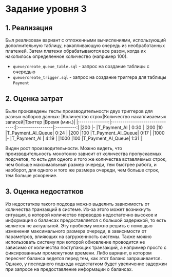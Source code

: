 # Задание уровня 3
## 1. Реализация
Был реализован вариант с отложенными вычислениями, использующий дополнительную таблицу, накапливающую очередь из необработанных платежей. Затем платежи обрабатываются все разом, когда их накопилось определенное количество (например 100).

- `queue/create_queue_table.sql` - запрос на создание таблицы с очередью
- `queue/create_trigger.sql` - запрос на создание триггера для таблицы `Payment`

## 2. Оценка затрат
Были произведены тесты производительности двух триггеров для разных наборов данных:
|Количество строк|Количество накапливаемых записей|Триггер           |Время (мин.)|
|:--------------:|:------------------------------:|:-----------------|:----------:|
|200             |-                               |T_Payment_AI      |    0:30    |
|200             |10                              |T_Payment_AI_Queue|    0:24    |
|200             |100                             |T_Payment_AI_Queue|    0:17    |
|1000            |-                               |T_Payment_AI      |    4:19    |
|1000            |100                             |T_Payment_AI_Queue|    1:31    |

Виден рост производительности. Можно видеть, что производительность монотонно зависит от количества пропускаемых подсчетов, то есть для одного и того же количества вставляемых строк, чем больше максимальный размер очереди, тем быстрее работа, и наоборот, для одного и того же размера очереди, чем больше строк, тем больше ускорение.
## 3. Оценка недостатков
Из недостатков такого подхода можно выделить зависимость от количества транзакций в системе. Из-за этого может возникнуть ситуация, в которой количество переводов недостаточно высокое и информация о балансах предоставляется с большой задержкой, то есть является не актуальной. Эту проблему можно решить с помощью изменения максимального размера очереди, в зависимости от параметров, влияющих на загруженность системы. Также можно использовать систему при которой обновление проводится не зависимо от количества поступающих транзакций, а например просто с фиксированным промежутком времени. Либо вариант, в котором пересчет баланса ведется перед тем, как этот баланс запрашивается. Однако, у последнего подхода недостатком будет увеличение задержки при запросе на предоставление информации о балансах.
